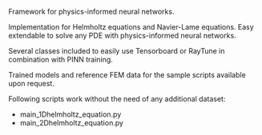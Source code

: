 Framework for physics-informed neural networks.

Implementation for Helmholtz equations and Navier-Lame equations. 
Easy extendable to solve any PDE with physics-informed neural networks. 

Several classes included to easily use Tensorboard or RayTune in combination with PINN training. 

Trained models and reference FEM data for the sample scripts available upon request.  

Following scripts work without the need of any additional dataset:
- main_1Dhelmholtz_equation.py
- main_2Dhelmholtz_equation.py
